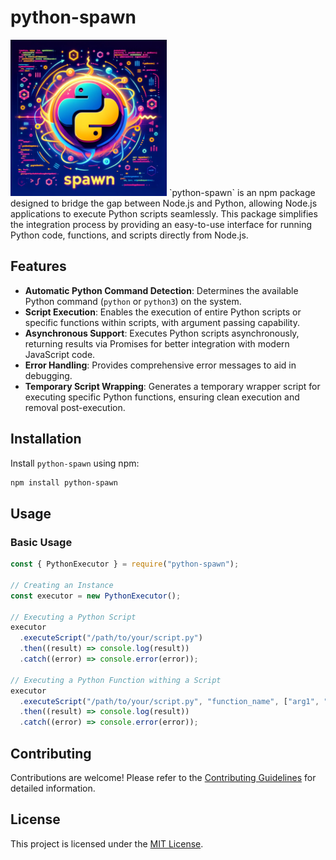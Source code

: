 # python-spawn

<img src="./python-spawn.png" alt="python-spawn Logo" width="250" height="250">
`python-spawn` is an npm package designed to bridge the gap between Node.js and Python, allowing Node.js applications to execute Python scripts seamlessly. This package simplifies the integration process by providing an easy-to-use interface for running Python code, functions, and scripts directly from Node.js.

## Features

- **Automatic Python Command Detection**: Determines the available Python command (`python` or `python3`) on the system.
- **Script Execution**: Enables the execution of entire Python scripts or specific functions within scripts, with argument passing capability.
- **Asynchronous Support**: Executes Python scripts asynchronously, returning results via Promises for better integration with modern JavaScript code.
- **Error Handling**: Provides comprehensive error messages to aid in debugging.
- **Temporary Script Wrapping**: Generates a temporary wrapper script for executing specific Python functions, ensuring clean execution and removal post-execution.

## Installation

Install `python-spawn` using npm:

```bash
npm install python-spawn
```

## Usage

### Basic Usage

```javascript
const { PythonExecutor } = require("python-spawn");

// Creating an Instance
const executor = new PythonExecutor();

// Executing a Python Script
executor
  .executeScript("/path/to/your/script.py")
  .then((result) => console.log(result))
  .catch((error) => console.error(error));

// Executing a Python Function withing a Script
executor
  .executeScript("/path/to/your/script.py", "function_name", ["arg1", "arg2"])
  .then((result) => console.log(result))
  .catch((error) => console.error(error));
```

## Contributing

Contributions are welcome! Please refer to the [Contributing Guidelines](CONTRIBUTING.md) for detailed information.

## License

This project is licensed under the [MIT License](LICENSE).
